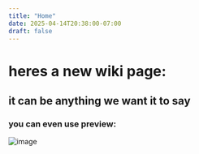 ```yaml
---
title: "Home"
date: 2025-04-14T20:38:00-07:00
draft: false
---
```


# heres a new wiki page: 

## it can be anything we want it to say

### you can even use preview: 
![image](https://github.com/user-attachments/assets/431f814c-8350-452e-945c-a46f06d983ed)
